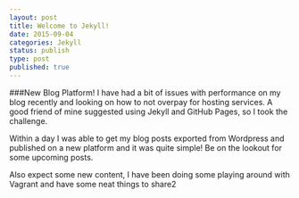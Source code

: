 ```yaml
---
layout: post
title: Welcome to Jekyll!
date: 2015-09-04
categories: Jekyll
status: publish
type: post
published: true
---
```

###New Blog Platform!
I have had a bit of issues with performance on my blog recently and looking on how to not overpay for hosting services.
A good friend of mine suggested using Jekyll and GitHub Pages, so I took the challenge.

Within a day I was able to get my blog posts exported from Wordpress and published on a new platform and it was quite simple! Be on the lookout for some upcoming posts.

Also expect some new content, I have been doing some playing around with Vagrant and have some neat things to share2
